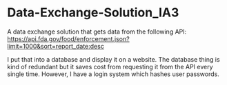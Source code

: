 # Data-Exchange-Solution_IA3

A data exchange solution that gets data from the following API:
https://api.fda.gov/food/enforcement.json?limit=1000&sort=report_date:desc

I put that into a database and display it on a website. 
The database thing is kind of redundant but it saves cost from requesting it from the API every single time.
However, I have a login system which hashes user passwords.
